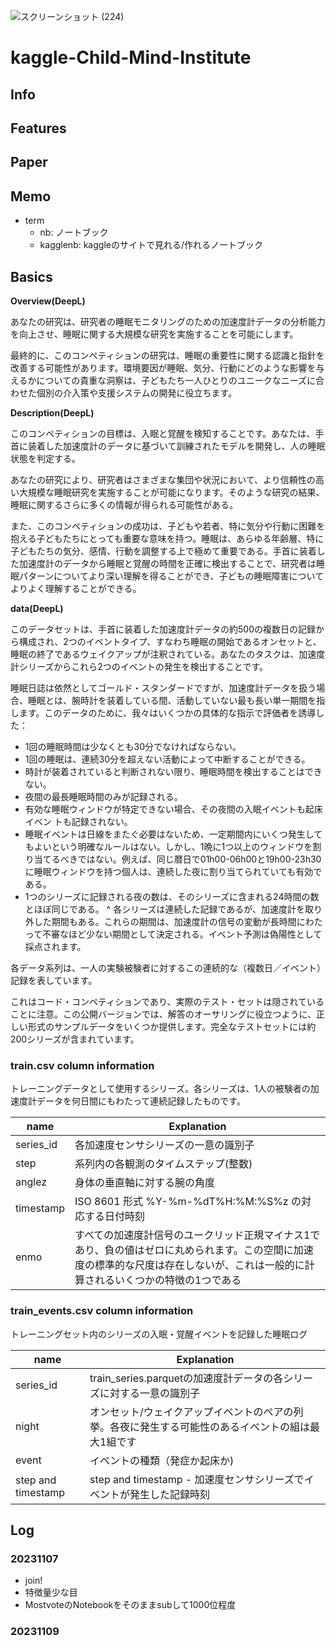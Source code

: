 ![スクリーンショット (224)](https://github.com/cubenomuta/kaggle-Child-Mind-Institute/assets/125228706/e6fbe559-c653-4302-bd3c-209ff3e9a587)

# kaggle-Child-Mind-Institute

## Info

## Features

## Paper

## Memo
- term
  - nb: ノートブック
  - kagglenb: kaggleのサイトで見れる/作れるノートブック

## Basics
**Overview(DeepL)**

あなたの研究は、研究者の睡眠モニタリングのための加速度計データの分析能力を向上させ、睡眠に関する大規模な研究を実施することを可能にします。

最終的に、このコンペティションの研究は、睡眠の重要性に関する認識と指針を改善する可能性があります。環境要因が睡眠、気分、行動にどのような影響を与えるかについての貴重な洞察は、子どもたち一人ひとりのユニークなニーズに合わせた個別の介入策や支援システムの開発に役立ちます。

**Description(DeepL)**

このコンペティションの目標は、入眠と覚醒を検知することです。あなたは、手首に装着した加速度計のデータに基づいて訓練されたモデルを開発し、人の睡眠状態を判定する。

あなたの研究により、研究者はさまざまな集団や状況において、より信頼性の高い大規模な睡眠研究を実施することが可能になります。そのような研究の結果、睡眠に関するさらに多くの情報が得られる可能性がある。

また、このコンペティションの成功は、子どもや若者、特に気分や行動に困難を抱える子どもたちにとっても重要な意味を持つ。睡眠は、あらゆる年齢層、特に子どもたちの気分、感情、行動を調整する上で極めて重要である。手首に装着した加速度計のデータから睡眠と覚醒の時間を正確に検出することで、研究者は睡眠パターンについてより深い理解を得ることができ、子どもの睡眠障害についてよりよく理解することができる。

**data(DeepL)**

このデータセットは、手首に装着した加速度計データの約500の複数日の記録から構成され、2つのイベントタイプ、すなわち睡眠の開始であるオンセットと、睡眠の終了であるウェイクアップが注釈されている。あなたのタスクは、加速度計シリーズからこれら2つのイベントの発生を検出することです。

睡眠日誌は依然としてゴールド・スタンダードですが、加速度計データを扱う場合、睡眠とは、腕時計を装着している間、活動していない最も長い単一期間を指します。このデータのために、我々はいくつかの具体的な指示で評価者を誘導した：

- 1回の睡眠時間は少なくとも30分でなければならない。
- 1回の睡眠は、連続30分を超えない活動によって中断することができる。
- 時計が装着されていると判断されない限り、睡眠時間を検出することはできない。
- 夜間の最長睡眠時間のみが記録される。
- 有効な睡眠ウィンドウが特定できない場合、その夜間の入眠イベントも起床イベン トも記録されない。
- 睡眠イベントは日線をまたぐ必要はないため、一定期間内にいくつ発生してもよいという明確なルールはない。しかし、1晩に1つ以上のウィンドウを割り当てるべきではない。例えば、同じ暦日で01h00-06h00と19h00-23h30に睡眠ウィンドウを持つ個人は、連続した夜に割り当てられていても有効である。
- 1つのシリーズに記録される夜の数は、そのシリーズに含まれる24時間の数とほぼ同じである。
^ 各シリーズは連続した記録であるが、加速度計を取り外した期間もある。これらの期間は、加速度計の信号の変動が長時間にわたって不審なほど少ない期間として決定される。イベント予測は偽陽性として採点されます。

各データ系列は、一人の実験被験者に対するこの連続的な（複数日／イベント）記録を表しています。

これはコード・コンペティションであり、実際のテスト・セットは隠されていることに注意。この公開バージョンでは、解答のオーサリングに役立つように、正しい形式のサンプルデータをいくつか提供します。完全なテストセットには約200シリーズが含まれています。

### train.csv column information

トレーニングデータとして使用するシリーズ。各シリーズは、1人の被験者の加速度計データを何日間にもわたって連続記録したものです。

|name|Explanation|
|----|----|
|series_id|各加速度センサシリーズの一意の識別子|
|step|系列内の各観測のタイムステップ(整数)|
|anglez|身体の垂直軸に対する腕の角度|
|timestamp|ISO 8601 形式 %Y-%m-%dT%H:%M:%S%z の対応する日付時刻|
|enmo|すべての加速度計信号のユークリッド正規マイナス1であり、負の値はゼロに丸められます。この空間に加速度の標準的な尺度は存在しないが、これは一般的に計算されるいくつかの特徴の1つである|

### train_events.csv column information

トレーニングセット内のシリーズの入眠・覚醒イベントを記録した睡眠ログ

|name|Explanation|
|----|----|
|series_id|train_series.parquetの加速度計データの各シリーズに対する一意の識別子|
|night|オンセット/ウェイクアップイベントのペアの列挙。各夜に発生する可能性のあるイベントの組は最大1組です|
|event|イベントの種類（発症か起床か)|
|step and timestamp| step and timestamp - 加速度センサシリーズでイベントが発生した記録時刻|

## Log
### 20231107
- join!
- 特徴量少な目
- MostvoteのNotebookをそのままsubして1000位程度

### 20231109
